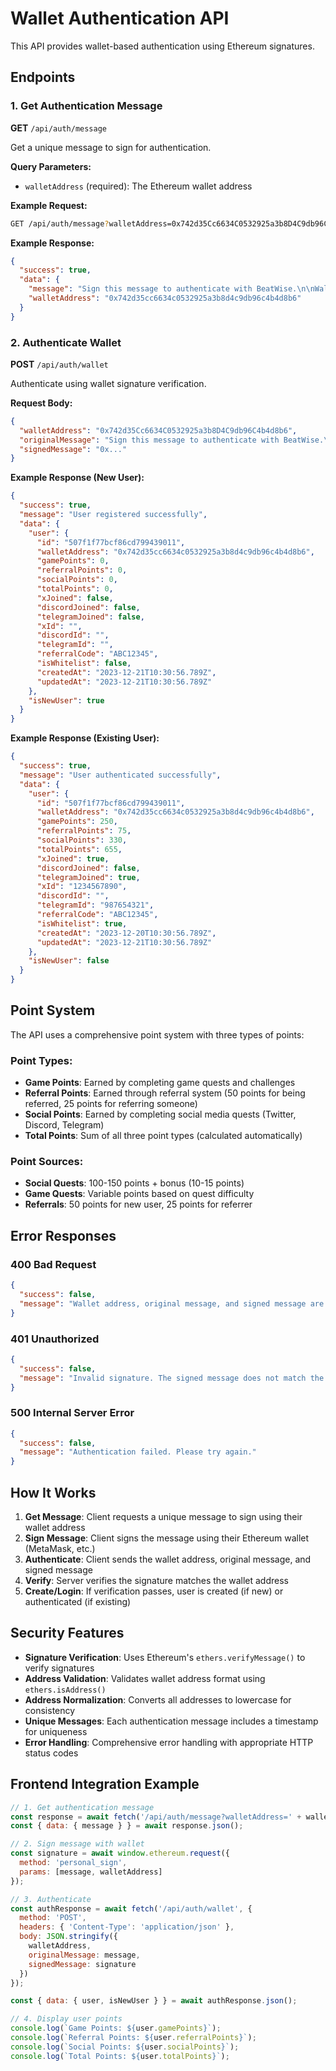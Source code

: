 # Wallet Authentication API

This API provides wallet-based authentication using Ethereum signatures.

## Endpoints

### 1. Get Authentication Message

**GET** `/api/auth/message`

Get a unique message to sign for authentication.

**Query Parameters:**
- `walletAddress` (required): The Ethereum wallet address

**Example Request:**
```bash
GET /api/auth/message?walletAddress=0x742d35Cc6634C0532925a3b8D4C9db96C4b4d8b6
```

**Example Response:**
```json
{
  "success": true,
  "data": {
    "message": "Sign this message to authenticate with BeatWise.\n\nWallet: 0x742d35Cc6634C0532925a3b8D4C9db96C4b4d8b6\nTimestamp: 1703123456789\n\nThis signature will be used to verify your wallet ownership.",
    "walletAddress": "0x742d35cc6634c0532925a3b8d4c9db96c4b4d8b6"
  }
}
```

### 2. Authenticate Wallet

**POST** `/api/auth/wallet`

Authenticate using wallet signature verification.

**Request Body:**
```json
{
  "walletAddress": "0x742d35Cc6634C0532925a3b8D4C9db96C4b4d8b6",
  "originalMessage": "Sign this message to authenticate with BeatWise.\n\nWallet: 0x742d35Cc6634C0532925a3b8D4C9db96C4b4d8b6\nTimestamp: 1703123456789\n\nThis signature will be used to verify your wallet ownership.",
  "signedMessage": "0x..."
}
```

**Example Response (New User):**
```json
{
  "success": true,
  "message": "User registered successfully",
  "data": {
    "user": {
      "id": "507f1f77bcf86cd799439011",
      "walletAddress": "0x742d35cc6634c0532925a3b8d4c9db96c4b4d8b6",
      "gamePoints": 0,
      "referralPoints": 0,
      "socialPoints": 0,
      "totalPoints": 0,
      "xJoined": false,
      "discordJoined": false,
      "telegramJoined": false,
      "xId": "",
      "discordId": "",
      "telegramId": "",
      "referralCode": "ABC12345",
      "isWhitelist": false,
      "createdAt": "2023-12-21T10:30:56.789Z",
      "updatedAt": "2023-12-21T10:30:56.789Z"
    },
    "isNewUser": true
  }
}
```

**Example Response (Existing User):**
```json
{
  "success": true,
  "message": "User authenticated successfully",
  "data": {
    "user": {
      "id": "507f1f77bcf86cd799439011",
      "walletAddress": "0x742d35cc6634c0532925a3b8d4c9db96c4b4d8b6",
      "gamePoints": 250,
      "referralPoints": 75,
      "socialPoints": 330,
      "totalPoints": 655,
      "xJoined": true,
      "discordJoined": false,
      "telegramJoined": true,
      "xId": "1234567890",
      "discordId": "",
      "telegramId": "987654321",
      "referralCode": "ABC12345",
      "isWhitelist": true,
      "createdAt": "2023-12-20T10:30:56.789Z",
      "updatedAt": "2023-12-21T10:30:56.789Z"
    },
    "isNewUser": false
  }
}
```

## Point System

The API uses a comprehensive point system with three types of points:

### Point Types:
- **Game Points**: Earned by completing game quests and challenges
- **Referral Points**: Earned through referral system (50 points for being referred, 25 points for referring someone)
- **Social Points**: Earned by completing social media quests (Twitter, Discord, Telegram)
- **Total Points**: Sum of all three point types (calculated automatically)

### Point Sources:
- **Social Quests**: 100-150 points + bonus (10-15 points)
- **Game Quests**: Variable points based on quest difficulty
- **Referrals**: 50 points for new user, 25 points for referrer

## Error Responses

### 400 Bad Request
```json
{
  "success": false,
  "message": "Wallet address, original message, and signed message are required"
}
```

### 401 Unauthorized
```json
{
  "success": false,
  "message": "Invalid signature. The signed message does not match the wallet address."
}
```

### 500 Internal Server Error
```json
{
  "success": false,
  "message": "Authentication failed. Please try again."
}
```

## How It Works

1. **Get Message**: Client requests a unique message to sign using their wallet address
2. **Sign Message**: Client signs the message using their Ethereum wallet (MetaMask, etc.)
3. **Authenticate**: Client sends the wallet address, original message, and signed message
4. **Verify**: Server verifies the signature matches the wallet address
5. **Create/Login**: If verification passes, user is created (if new) or authenticated (if existing)

## Security Features

- **Signature Verification**: Uses Ethereum's `ethers.verifyMessage()` to verify signatures
- **Address Validation**: Validates wallet address format using `ethers.isAddress()`
- **Address Normalization**: Converts all addresses to lowercase for consistency
- **Unique Messages**: Each authentication message includes a timestamp for uniqueness
- **Error Handling**: Comprehensive error handling with appropriate HTTP status codes

## Frontend Integration Example

```javascript
// 1. Get authentication message
const response = await fetch('/api/auth/message?walletAddress=' + walletAddress);
const { data: { message } } = await response.json();

// 2. Sign message with wallet
const signature = await window.ethereum.request({
  method: 'personal_sign',
  params: [message, walletAddress]
});

// 3. Authenticate
const authResponse = await fetch('/api/auth/wallet', {
  method: 'POST',
  headers: { 'Content-Type': 'application/json' },
  body: JSON.stringify({
    walletAddress,
    originalMessage: message,
    signedMessage: signature
  })
});

const { data: { user, isNewUser } } = await authResponse.json();

// 4. Display user points
console.log(`Game Points: ${user.gamePoints}`);
console.log(`Referral Points: ${user.referralPoints}`);
console.log(`Social Points: ${user.socialPoints}`);
console.log(`Total Points: ${user.totalPoints}`);
``` 
